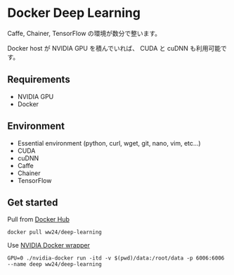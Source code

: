 Docker Deep Learning
====================

Caffe, Chainer, TensorFlow の環境が数分で整います。

Docker host が NVIDIA GPU を積んでいれば、 CUDA と cuDNN も利用可能です。

Requirements
------------
* NVIDIA GPU
* Docker

Environment
-----------
* Essential environment (python, curl, wget, git, nano, vim, etc...)
* CUDA
* cuDNN
* Caffe
* Chainer
* TensorFlow

Get started
-----------
Pull from [Docker Hub](https://hub.docker.com/r/ww24/deep-learning/)

```
docker pull ww24/deep-learning
```

Use [NVIDIA Docker wrapper](https://github.com/NVIDIA/nvidia-docker#nvidia-docker-wrapper)

```
GPU=0 ./nvidia-docker run -itd -v $(pwd)/data:/root/data -p 6006:6006 --name deep ww24/deep-learning
```
